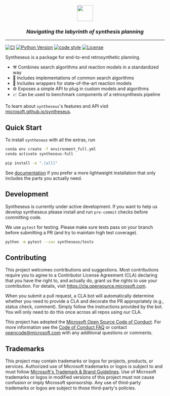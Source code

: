 <div align="center">
    <img src="https://github.com/microsoft/syntheseus/assets/61470923/f01a9939-61fa-4461-a124-c13eddcdd75a" height="50px">
    <h3><i>Navigating the labyrinth of synthesis planning</i></h3>
</div>

---

[![CI](https://github.com/microsoft/syntheseus/actions/workflows/ci.yml/badge.svg?branch=main)](https://github.com/microsoft/syntheseus/actions/workflows/ci.yml)
[![Python Version](https://img.shields.io/badge/python-3.7+-blue.svg)](https://www.python.org/downloads/)
[![code style](https://img.shields.io/badge/code%20style-black-202020.svg)](https://github.com/ambv/black)
[![License](https://img.shields.io/badge/license-MIT-green.svg)](LICENSE)

Syntheseus is a package for end-to-end retrosynthetic planning.
- ⚒️ Combines search algorithms and reaction models in a standardized way
- 🧭 Includes implementations of common search algorithms
- 🧪 Includes wrappers for state-of-the-art reaction models
- ⚙️ Exposes a simple API to plug in custom models and algorithms
- 📈 Can be used to benchmark components of a retrosynthesis pipeline

To learn about `syntheseus`'s features and API visit [microsoft.github.io/syntheseus](https://microsoft.github.io/syntheseus).

## Quick Start

To install `syntheseus` with all the extras, run

```bash
conda env create -f environment_full.yml
conda activate syntheseus-full

pip install -e ".[all]"
```

See [documentation](https://microsoft.github.io/syntheseus/installation) if you prefer a more lightweight installation that only includes the parts you actually need.

## Development

Syntheseus is currently under active development.
If you want to help us develop syntheseus please install and run `pre-commit`
checks before committing code.

We use `pytest` for testing. Please make sure tests pass on your branch before
submitting a PR (and try to maintain high test coverage).

```bash
python -m pytest --cov syntheseus/tests
```

## Contributing

This project welcomes contributions and suggestions.  Most contributions require you to agree to a
Contributor License Agreement (CLA) declaring that you have the right to, and actually do, grant us
the rights to use your contribution. For details, visit https://cla.opensource.microsoft.com.

When you submit a pull request, a CLA bot will automatically determine whether you need to provide
a CLA and decorate the PR appropriately (e.g., status check, comment). Simply follow the instructions
provided by the bot. You will only need to do this once across all repos using our CLA.

This project has adopted the [Microsoft Open Source Code of Conduct](https://opensource.microsoft.com/codeofconduct/).
For more information see the [Code of Conduct FAQ](https://opensource.microsoft.com/codeofconduct/faq/) or
contact [opencode@microsoft.com](mailto:opencode@microsoft.com) with any additional questions or comments.

## Trademarks

This project may contain trademarks or logos for projects, products, or services. Authorized use of Microsoft
trademarks or logos is subject to and must follow
[Microsoft's Trademark & Brand Guidelines](https://www.microsoft.com/en-us/legal/intellectualproperty/trademarks/usage/general).
Use of Microsoft trademarks or logos in modified versions of this project must not cause confusion or imply Microsoft sponsorship.
Any use of third-party trademarks or logos are subject to those third-party's policies.
